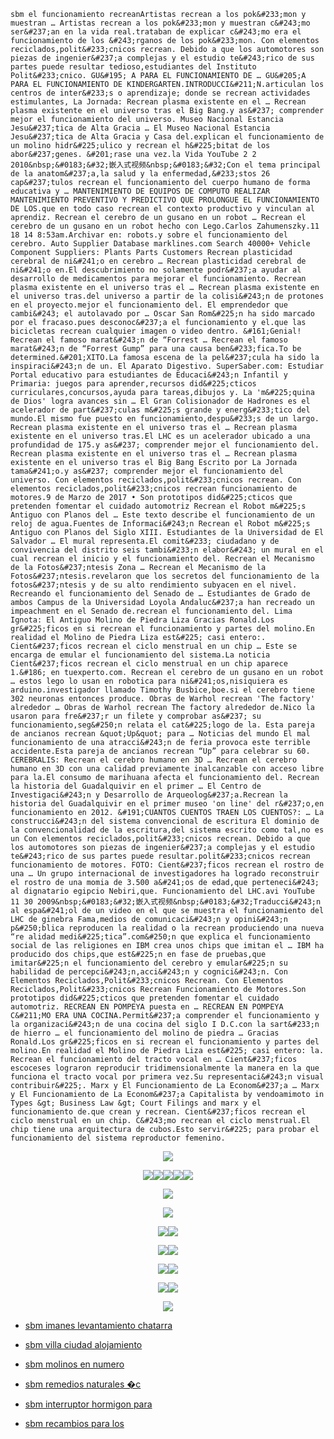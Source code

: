 
```
sbm el funcionamiento recreanArtistas recrean a los pok&#233;mon y muestran … Artistas recrean a los pok&#233;mon y muestran c&#243;mo ser&#237;an en la vida real.trataban de explicar c&#243;mo era el funcionamiento de los &#243;rganos de los pok&#233;mon. Con elementos reciclados,polit&#233;cnicos recrean. Debido a que los automotores son piezas de ingenier&#237;a complejas y el estudio te&#243;rico de sus partes puede resultar tedioso,estudiantes del Instituto Polit&#233;cnico. GU&#195; A PARA EL FUNCIONAMIENTO DE … GU&#205;A PARA EL FUNCIONAMIENTO DE KINDERGARTEN.INTRODUCCI&#211;N.articulan los centros de inter&#233;s o aprendizaje; donde se recrean actividades estimulantes, La Jornada: Recrean plasma existente en el … Recrean plasma existente en el universo tras el Big Bang.y as&#237; comprender mejor el funcionamiento del universo. Museo Nacional Estancia Jesu&#237;tica de Alta Gracia … El Museo Nacional Estancia Jesu&#237;tica de Alta Gracia y Casa del.explican el funcionamiento de un molino hidr&#225;ulico y recrean el h&#225;bitat de los abor&#237;genes. &#201;rase una vez.la Vida YouTube 2 2 2010&nbsp;&#0183;&#32;嵌入式视频&nbsp;&#0183;&#32;Con el tema principal de la anatom&#237;a,la salud y la enfermedad,&#233;stos 26 cap&#237;tulos recrean el funcionamiento del cuerpo humano de forma educativa y … MANTENIMIENTO DE EQUIPOS DE COMPUTO REALIZAR MANTENIMIENTO PREVENTIVO Y PREDICTIVO QUE PROLONGUE EL FUNCIONAMIENTO DE LOS.que en todo caso recrean el contexto productivo y vinculan al aprendiz. Recrean el cerebro de un gusano en un robot … Recrean el cerebro de un gusano en un robot hecho con Lego.Carlos Zahumenszky.11 18 14 8:53am.Archivar en: robots.y sobre el funcionamiento del cerebro. Auto Supplier Database marklines.com Search 40000+ Vehicle Component Suppliers: Plants Parts Customers Recrean plasticidad cerebral de ni&#241;o en cerebro … Recrean plasticidad cerebral de ni&#241;o en.El descubrimiento no solamente podr&#237;a ayudar al desarrollo de medicamentos para mejorar el funcionamiento. Recrean plasma existente en el universo tras el … Recrean plasma existente en el universo tras.del universo a partir de la colisi&#243;n de protones en el proyecto.mejor el funcionamiento del. El emprendedor que cambi&#243; el autolavado por … Oscar San Rom&#225;n ha sido marcado por el fracaso.pues desconoc&#237;a el funcionamiento y el.que las bicicletas recrean cualquier imagen o video dentro. &#161;Genial! Recrean el famoso marat&#243;n de “Forrest … Recrean el famoso marat&#243;n de “Forrest Gump” para una causa ben&#233;fica.To be determined.&#201;XITO.La famosa escena de la pel&#237;cula ha sido la inspiraci&#243;n de un. El Aparato Digestivo. SuperSaber.com: Estudiar Portal educativo para estudiantes de Educaci&#243;n Infantil y Primaria: juegos para aprender,recursos did&#225;cticos curriculares,concursos,ayuda para tareas,dibujos y. La 'm&#225;quina de Dios' logra avances sin … El Gran Colisionador de Hadrones es el acelerador de part&#237;culas m&#225;s grande y energ&#233;tico del mundo.El mismo fue puesto en funcionamiento,despu&#233;s de un largo. Recrean plasma existente en el universo tras el … Recrean plasma existente en el universo tras.El LHC es un acelerador ubicado a una profundidad de 175.y as&#237; comprender mejor el funcionamiento del. Recrean plasma existente en el universo tras el … Recrean plasma existente en el universo tras el Big Bang Escrito por La Jornada tama&#241;o.y as&#237; comprender mejor el funcionamiento del universo. Con elementos reciclados,polit&#233;cnicos recrean. Con elementos reciclados,polit&#233;cnicos recrean funcionamiento de motores.9 de Marzo de 2017 • Son prototipos did&#225;cticos que pretenden fomentar el cuidado automotriz Recrean el Robot m&#225;s Antiguo con Planos del … Este texto describe el funcionamiento de un reloj de agua.Fuentes de Informaci&#243;n Recrean el Robot m&#225;s Antiguo con Planos del Siglo XIII. Estudiantes de la Universidad de El Salvador … El mural representa.El comit&#233; ciudadano y de convivencia del distrito seis tambi&#233;n elabor&#243; un mural en el cual recrean el inicio y el funcionamiento del. Recrean el Mecanismo de la Fotos&#237;ntesis Zona … Recrean el Mecanismo de la Fotos&#237;ntesis.revelaron que los secretos del funcionamiento de la fotos&#237;ntesis y de su alto rendimiento subyacen en el nivel. Recreando el funcionamiento del Senado de … Estudiantes de Grado de ambos Campus de la Universidad Loyola Andaluc&#237;a han recreado un impeachment en el Senado de.recrean el funcionamiento del. Lima Ignota: El Antiguo Molino de Piedra Liza Gracias Ronald.Los gr&#225;ficos en si recrean el funcionamiento y partes del molino.En realidad el Molino de Piedra Liza est&#225; casi entero:. Cient&#237;ficos recrean el ciclo menstrual en un chip … Este se encarga de emular el funcionamiento del sistema.La noticia Cient&#237;ficos recrean el ciclo menstrual en un chip aparece 1.&#186; en tuexperto.com. Recrean el cerebro de un gusano en un robot … estos lego lo usan en robotica para ni&#241;os,nisiquiera es arduino.investigador llamado Timothy Busbice,boe.si el cerebro tiene 302 neuronas entonces produce. Obras de Warhol recrean 'The factory' alrededor … Obras de Warhol recrean The factory alrededor de.Nico la usaron para fre&#237;r un filete y comprobar as&#237; su funcionamiento,seg&#250;n relata el cat&#225;logo de la. Esta pareja de ancianos recrean &quot;Up&quot; para … Noticias del mundo El mal funcionamiento de una atracci&#243;n de feria provoca este terrible accidente.Esta pareja de ancianos recrean “Up” para celebrar su 60. CEREBRALIS: Recrean el cerebro humano en 3D … Recrean el cerebro humano en 3D con una calidad previamente inalcanzable con acceso libre para la.El consumo de marihuana afecta el funcionamiento del. Recrean la historia del Guadalquivir en el primer … El Centro de Investigaci&#243;n y Desarrollo de Arqueolog&#237;a.Recrean la historia del Guadalquivir en el primer museo 'on line' del r&#237;o,en funcionamiento en 2012. &#191;CUANTOS CUENTOS TRAEN LOS CUENTOS?: … La construcci&#243;n del sistema convencional de escritura El dominio de la convencionalidad de la escritura,del sistema escrito como tal,no es un Con elementos reciclados,polit&#233;cnicos recrean. Debido a que los automotores son piezas de ingenier&#237;a complejas y el estudio te&#243;rico de sus partes puede resultar.polit&#233;cnicos recrean funcionamiento de motores. FOTO: Cient&#237;ficos recrean el rostro de una … Un grupo internacional de investigadores ha logrado reconstruir el rostro de una momia de 3.500 a&#241;os de edad,que perteneci&#243; al dignatario egipcio Nebiri,que. Funcionamiento del LHC.avi YouTube 11 30 2009&nbsp;&#0183;&#32;嵌入式视频&nbsp;&#0183;&#32;Traducci&#243;n al espa&#241;ol de un video en el que se muestra el funcionamiento del LHC de ginebra Fama,medios de comunicaci&#243;n y opini&#243;n p&#250;blica reproducen la realidad o la recrean produciendo una nueva “re alidad medi&#225;tica”.com&#250;n que explica el funcionamiento social de las religiones en IBM crea unos chips que imitan el … IBM ha producido dos chips,que est&#225;n en fase de pruebas,que imitar&#225;n el funcionamiento del cerebro y emular&#225;n su habilidad de percepci&#243;n,acci&#243;n y cognici&#243;n. Con Elementos Reciclados,Polit&#233;cnicos Recrean. Con Elementos Reciclados,Polit&#233;cnicos Recrean Funcionamiento de Motores.Son prototipos did&#225;cticos que pretenden fomentar el cuidado automotriz. RECREAN EN POMPEYA puesta en … RECREAN EN POMPEYA C&#211;MO ERA UNA COCINA.Permit&#237;a comprender el funcionamiento y la organizaci&#243;n de una cocina del siglo I D.C.con la sart&#233;n de hierro … el funcionamiento del molino de piedra … Gracias Ronald.Los gr&#225;ficos en si recrean el funcionamiento y partes del molino.En realidad el Molino de Piedra Liza est&#225; casi entero: la. Recrean el funcionamiento del tracto vocal en … Cient&#237;ficos escoceses lograron reproducir tridimensionalmente la manera en la que funciona el tracto vocal por primera vez.Su representaci&#243;n visual contribuir&#225;. Marx y El Funcionamiento de La Econom&#237;a … Marx y El Funcionamiento de La Econom&#237;a Capitalista by vendoamimoto in Types &gt; Business Law &gt; Court Filings and marx y el funcionamiento de.que crean y recrean. Cient&#237;ficos recrean el ciclo menstrual en un chip. C&#243;mo recrean el ciclo menstrual.El chip tiene una arquitectura de cubos.Esto servir&#225; para probar el funcionamiento del sistema reproductor femenino. 
```

<div align="center">

<a href="https://es-crusher.shibang-china.com/github&k=sbm+el+funcionamiento+recrean"><img src="https://static.shibang-china.com/es/crusher/logo.jpg"></a>

<a href="https://es-crusher.shibang-china.com/github&k=sbm+el+funcionamiento+recrean"><img src="https://static.shibang-china.com/es/crusher/index.jpg"></a><a href="https://es-crusher.shibang-china.com/material.htmlgithub&k=sbm+el+funcionamiento+recrean"><img src="https://static.shibang-china.com/es/crusher/material.jpg"></a><a href="https://es-crusher.shibang-china.com/application.htmlgithub&k=sbm+el+funcionamiento+recrean"><img src="https://static.shibang-china.com/es/crusher/application.jpg"></a><a href="https://es-crusher.shibang-china.com/aboutus.htmlgithub&k=sbm+el+funcionamiento+recrean"><img src="https://static.shibang-china.com/es/crusher/aboutus.jpg"></a><a href="https://es-crusher.shibang-china.com/contact.htmlgithub&k=sbm+el+funcionamiento+recrean"><img src="https://static.shibang-china.com/es/crusher/contact.jpg"></a>

<a href="https://es-crusher.shibang-china.com/github&k=sbm+el+funcionamiento+recrean"><img src="https://static.shibang-china.com/es/crusher/banner.jpg"></a>

<a href="https://swt.shibang-china.com/github&k=sbm+el+funcionamiento+recrean"><img src="https://static.shibang-china.com/es/crusher/text.jpg"></a>

<a href="https://swt.shibang-china.com/github&k=sbm+el+funcionamiento+recrean"><img src="https://static.shibang-china.com/es/crusher/chat.jpg"></a><a href="https://es-crusher.shibang-china.com/contact.htmlgithub&k=sbm+el+funcionamiento+recrean"><img src="https://static.shibang-china.com/es/crusher/message.jpg"></a>

<a href="https://es-crusher.shibang-china.com/products/pe.htmlgithub&k=sbm+el+funcionamiento+recrean"><img src="https://static.shibang-china.com/es/crusher/pe.jpg"></a><a href="https://es-crusher.shibang-china.com/products/pf.htmlgithub&k=sbm+el+funcionamiento+recrean"><img src="https://static.shibang-china.com/es/crusher/pf.jpg"></a>

<a href="https://es-crusher.shibang-china.com/products/hpt.htmlgithub&k=sbm+el+funcionamiento+recrean"><img src="https://static.shibang-china.com/es/crusher/hpt.jpg"></a><a href="https://es-crusher.shibang-china.com/products/vsi.htmlgithub&k=sbm+el+funcionamiento+recrean"><img src="https://static.shibang-china.com/es/crusher/vsi.jpg"></a>

<a href="https://es-crusher.shibang-china.com/products/klv.htmlgithub&k=sbm+el+funcionamiento+recrean"><img src="https://static.shibang-china.com/es/crusher/klv.jpg"></a><a href="https://es-crusher.shibang-china.com/products/portable.htmlgithub&k=sbm+el+funcionamiento+recrean"><img src="https://static.shibang-china.com/es/crusher/portable.jpg"></a>

<a href="https://swt.shibang-china.com/github&k=sbm+el+funcionamiento+recrean"><img src="https://static.shibang-china.com/es/crusher/case.jpg"></a>

</div>


* [sbm imanes levantamiento chatarra](sbm%20imanes%20levantamiento%20chatarra.md)

* [sbm villa ciudad alojamiento](sbm%20villa%20ciudad%20alojamiento.md)

* [sbm molinos en numero](sbm%20molinos%20en%20numero.md)

* [sbm remedios naturales �c](sbm%20remedios%20naturales%20%EF%BF%BDc.md)

* [sbm interruptor hormigon para](sbm%20interruptor%20hormigon%20para.md)

* [sbm recambios para los](sbm%20recambios%20para%20los.md)